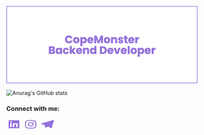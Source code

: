 [![MasterHead](https://github.com/CopeMonster/CopeMonster/blob/main/assets/banner.png)](https://github.com/CopeMonster)


![Anurag's GitHub stats](https://github-readme-stats.vercel.app/api?username=CopeMonster&show_icons=true&theme=transparent&title_color=9370DB&text_color=9370DB&icon_color=9370DB&border_color=9370DB&border_radius=20&rank_icon=github&include_all_commits=true)

<h3 align="left">Connect with me:</h3>
<p align="left">
<a href="https://www.linkedin.com/in/alan-kassymbek/" target="blank"><img align="center" src="https://github.com/CopeMonster/CopeMonster/blob/main/assets/linkedin_icon.svg" alt="" height="30" width="40" /></a>
<a href="https://www.instagram.com/memory_leak_maestro/" target="blank"><img align="center" src="https://github.com/CopeMonster/CopeMonster/blob/main/assets/instagram_icon.svg" alt="" height="30" width="40" /></a>
<a href="https://t.me/ton_tony" target="blank"><img align="center" src="https://github.com/CopeMonster/CopeMonster/blob/main/assets/telegram_icon.svg" alt="" height="30" width="40" /></a>
</p>
